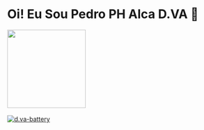 <h1>Oi! Eu Sou Pedro PH Alca D.VA 👋</h1>

<div>
  <a href="https://github.com/pedrophalcadva">
  <img height="180em" src="https://github-readme-stats.vercel.app/api?username=pedrophalcadva&show_icons=true&theme=dracula&include_all_commits=true&count_private="true"/>
  <!--<img height="180em" src="https://github-readme-stats.vercel.app/api/top-langs/username?=pedrophalcadva&layout=compact&langs_count=16&theme=dracula"/>-->
</div>
<div style="display: inline_block"><br>
  <img alt="d.va-battery" src"https://i.pinimg.com/originals/0e/1e/58/0e1e5820f61bdf82afa88d2bc5e53d37.gif">
</div>

<!--
**pedrophalcadva/pedrophalcadva** is a ✨ _special_ ✨ repository because its `README.md` (this file) appears on your GitHub profile.

Here are some ideas to get you started:

- 🔭 I’m currently working on ...
- 🌱 I’m currently learning ...
- 👯 I’m looking to collaborate on ...
- 🤔 I’m looking for help with ...
- 💬 Ask me about ...
- 📫 How to reach me: ...
- 😄 Pronouns: ...
- ⚡ Fun fact: ...
-->
